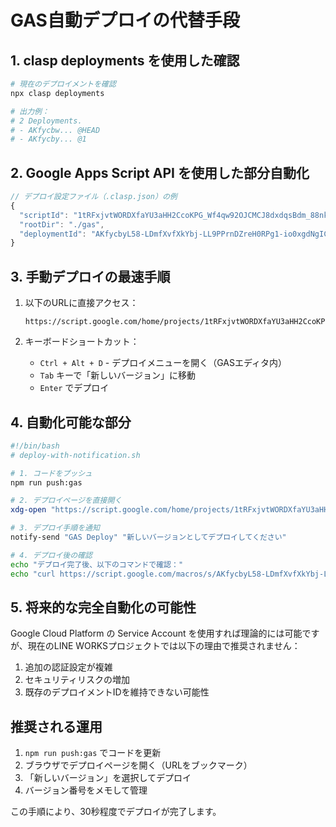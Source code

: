 # GAS自動デプロイの代替手段

## 1. clasp deployments を使用した確認

```bash
# 現在のデプロイメントを確認
npx clasp deployments

# 出力例：
# 2 Deployments.
# - AKfycbw... @HEAD 
# - AKfycby... @1 
```

## 2. Google Apps Script API を使用した部分自動化

```javascript
// デプロイ設定ファイル（.clasp.json）の例
{
  "scriptId": "1tRFxjvtWORDXfaYU3aHH2CcoKPG_Wf4qw92OJCMCJ8dxdqsBdm_88nkZ",
  "rootDir": "./gas",
  "deploymentId": "AKfycbyL58-LDmfXvfXkYbj-LL9PPrnDZreH0RPg1-io0xgdNgICh30_VUBa1SZebAqk4hBxoA"
}
```

## 3. 手動デプロイの最速手順

1. 以下のURLに直接アクセス：
   ```
   https://script.google.com/home/projects/1tRFxjvtWORDXfaYU3aHH2CcoKPG_Wf4qw92OJCMCJ8dxdqsBdm_88nkZ/deployments
   ```

2. キーボードショートカット：
   - `Ctrl + Alt + D` - デプロイメニューを開く（GASエディタ内）
   - `Tab` キーで「新しいバージョン」に移動
   - `Enter` でデプロイ

## 4. 自動化可能な部分

```bash
#!/bin/bash
# deploy-with-notification.sh

# 1. コードをプッシュ
npm run push:gas

# 2. デプロイページを直接開く
xdg-open "https://script.google.com/home/projects/1tRFxjvtWORDXfaYU3aHH2CcoKPG_Wf4qw92OJCMCJ8dxdqsBdm_88nkZ/deployments"

# 3. デプロイ手順を通知
notify-send "GAS Deploy" "新しいバージョンとしてデプロイしてください"

# 4. デプロイ後の確認
echo "デプロイ完了後、以下のコマンドで確認："
echo "curl https://script.google.com/macros/s/AKfycbyL58-LDmfXvfXkYbj-LL9PPrnDZreH0RPg1-io0xgdNgICh30_VUBa1SZebAqk4hBxoA/exec"
```

## 5. 将来的な完全自動化の可能性

Google Cloud Platform の Service Account を使用すれば理論的には可能ですが、現在のLINE WORKSプロジェクトでは以下の理由で推奨されません：

1. 追加の認証設定が複雑
2. セキュリティリスクの増加
3. 既存のデプロイメントIDを維持できない可能性

## 推奨される運用

1. `npm run push:gas` でコードを更新
2. ブラウザでデプロイページを開く（URLをブックマーク）
3. 「新しいバージョン」を選択してデプロイ
4. バージョン番号をメモして管理

この手順により、30秒程度でデプロイが完了します。